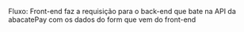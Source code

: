 Fluxo: Front-end faz a requisição para o back-end que bate na API da abacatePay com os dados do form que vem do front-end
